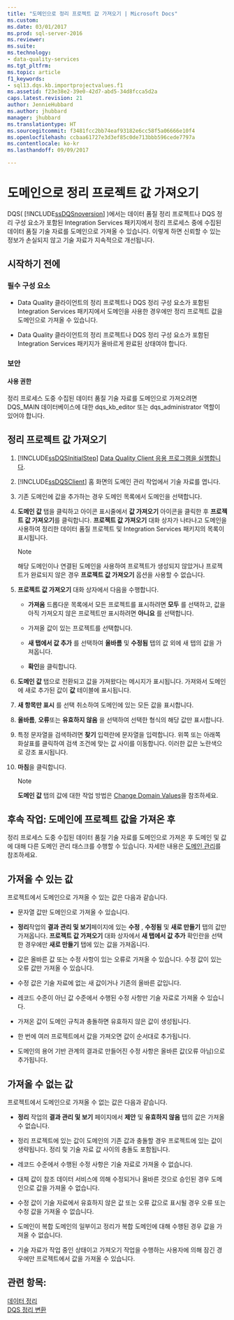 ```yaml
---
title: "도메인으로 정리 프로젝트 값 가져오기 | Microsoft Docs"
ms.custom: 
ms.date: 03/01/2017
ms.prod: sql-server-2016
ms.reviewer: 
ms.suite: 
ms.technology:
- data-quality-services
ms.tgt_pltfrm: 
ms.topic: article
f1_keywords:
- sql13.dqs.kb.importprojectvalues.f1
ms.assetid: f23e38e2-39e0-42d7-abd5-34d8fcca5d2a
caps.latest.revision: 21
author: JennieHubbard
ms.author: jhubbard
manager: jhubbard
ms.translationtype: HT
ms.sourcegitcommit: f3481fcc2bb74eaf93182e6cc58f5a06666e10f4
ms.openlocfilehash: ccbaa61727e3d3ef85c0de713bbb596cede7797a
ms.contentlocale: ko-kr
ms.lasthandoff: 09/09/2017

---
```

# <a name="import-cleansing-project-values-into-a-domain"></a>도메인으로 정리 프로젝트 값 가져오기
  DQS( [!INCLUDE[ssDQSnoversion](../includes/ssdqsnoversion-md.md)] )에서는 데이터 품질 정리 프로젝트나 DQS 정리 구성 요소가 포함된 Integration Services 패키지에서 정리 프로세스 중에 수집된 데이터 품질 기술 자료를 도메인으로 가져올 수 있습니다. 이렇게 하면 신뢰할 수 있는 정보가 손실되지 않고 기술 자료가 지속적으로 개선됩니다.  
  
##  <a name="BeforeYouBegin"></a> 시작하기 전에  
  
###  <a name="Prerequisites"></a> 필수 구성 요소  
  
-   Data Quality 클라이언트의 정리 프로젝트나 DQS 정리 구성 요소가 포함된 Integration Services 패키지에서 도메인을 사용한 경우에만 정리 프로젝트 값을 도메인으로 가져올 수 있습니다.  
  
-   Data Quality 클라이언트의 정리 프로젝트나 DQS 정리 구성 요소가 포함된 Integration Services 패키지가 올바르게 완료된 상태여야 합니다.  
  
###  <a name="Security"></a> 보안  
  
####  <a name="Permissions"></a> 사용 권한  
 정리 프로세스 도중 수집된 데이터 품질 기술 자료를 도메인으로 가져오려면 DQS_MAIN 데이터베이스에 대한 dqs_kb_editor 또는 dqs_administrator 역할이 있어야 합니다.  
  
##  <a name="Import"></a> 정리 프로젝트 값 가져오기  
  
1.  [!INCLUDE[ssDQSInitialStep](../includes/ssdqsinitialstep-md.md)] [Data Quality Client 응용 프로그램을 실행합니다](../data-quality-services/run-the-data-quality-client-application.md).  
  
2.  [!INCLUDE[ssDQSClient](../includes/ssdqsclient-md.md)] 홈 화면의 도메인 관리 작업에서 기술 자료를 엽니다.  
  
3.  기존 도메인에 값을 추가하는 경우 도메인 목록에서 도메인을 선택합니다.  
  
4.  **도메인 값** 탭을 클릭하고 아이콘 표시줄에서 **값 가져오기** 아이콘을 클릭한 후 **프로젝트 값 가져오기**를 클릭합니다. **프로젝트 값 가져오기** 대화 상자가 나타나고 도메인을 사용하여 정리한 데이터 품질 프로젝트 및 Integration Services 패키지의 목록이 표시됩니다.  
  
    > [!NOTE]  
    >  해당 도메인이나 연결된 도메인을 사용하여 프로젝트가 생성되지 않았거나 프로젝트가 완료되지 않은 경우 **프로젝트 값 가져오기** 옵션을 사용할 수 없습니다.  
  
5.  **프로젝트 값 가져오기** 대화 상자에서 다음을 수행합니다.  
  
    -   **가져옴** 드롭다운 목록에서 모든 프로젝트를 표시하려면 **모두** 를 선택하고, 값을 아직 가져오지 않은 프로젝트만 표시하려면 **아니요** 를 선택합니다.  
  
    -   가져올 값이 있는 프로젝트를 선택합니다.  
  
    -   **새 탭에서 값 추가** 를 선택하여 **올바름** 및 **수정됨** 탭의 값 외에 새 탭의 값을 가져옵니다.  
  
    -   **확인**을 클릭합니다.  
  
6.  **도메인 값** 탭으로 전환되고 값을 가져왔다는 메시지가 표시됩니다. 가져와서 도메인에 새로 추가된 값이 **값** 테이블에 표시됩니다.  
  
7.  **새 항목만 표시** 를 선택 취소하여 도메인에 있는 모든 값을 표시합니다.  
  
8.  **올바름**, **오류**또는 **유효하지 않음** 을 선택하여 선택한 형식의 해당 값만 표시합니다.  
  
9. 특정 문자열을 검색하려면 **찾기** 입력란에 문자열을 입력합니다. 위쪽 또는 아래쪽 화살표를 클릭하여 검색 조건에 맞는 값 사이를 이동합니다. 이러한 값은 노란색으로 강조 표시됩니다.  
  
10. **마침**을 클릭합니다.  
  
    > [!NOTE]  
    >  **도메인 값** 탭의 값에 대한 작업 방법은 [Change Domain Values](../data-quality-services/change-domain-values.md)을 참조하세요.  
  
##  <a name="FollowUp"></a> 후속 작업: 도메인에 프로젝트 값을 가져온 후  
 정리 프로세스 도중 수집된 데이터 품질 기술 자료를 도메인으로 가져온 후 도메인 및 값에 대해 다른 도메인 관리 태스크를 수행할 수 있습니다. 자세한 내용은 [도메인 관리](../data-quality-services/managing-a-domain.md)를 참조하세요.  
  
##  <a name="Values"></a> 가져올 수 있는 값  
 프로젝트에서 도메인으로 가져올 수 있는 값은 다음과 같습니다.  
  
-   문자열 값만 도메인으로 가져올 수 있습니다.  
  
-   **정리**작업의 **결과 관리 및 보기**페이지에 있는 **수정** , **수정됨** 및 **새로 만들기** 탭의 값만 가져옵니다. **프로젝트 값 가져오기** 대화 상자에서 **새 탭에서 값 추가** 확인란을 선택한 경우에만 **새로 만들기** 탭에 있는 값을 가져옵니다.  
  
-   값은 올바른 값 또는 수정 사항이 있는 오류로 가져올 수 있습니다. 수정 값이 있는 오류 값만 가져올 수 있습니다.  
  
-   수정 값은 기술 자료에 없는 새 값이거나 기존의 올바른 값입니다.  
  
-   레코드 수준이 아닌 값 수준에서 수행된 수정 사항만 기술 자료로 가져올 수 있습니다.  
  
-   가져온 값이 도메인 규칙과 충돌하면 유효하지 않은 값이 생성됩니다.  
  
-   한 번에 여러 프로젝트에서 값을 가져오면 값이 순서대로 추가됩니다.  
  
-   도메인의 용어 기반 관계의 결과로 만들어진 수정 사항은 올바른 값(오류 아님)으로 추가됩니다.  
  
##  <a name="ValuesNot"></a> 가져올 수 없는 값  
 프로젝트에서 도메인으로 가져올 수 없는 값은 다음과 같습니다.  
  
-   **정리** 작업의 **결과 관리 및 보기** 페이지에서 **제안** 및 **유효하지 않음** 탭의 값은 가져올 수 없습니다.  
  
-   정리 프로젝트에 있는 값이 도메인의 기존 값과 충돌할 경우 프로젝트에 있는 값이 생략됩니다. 정리 및 기술 자료 값 사이의 충돌도 포함됩니다.  
  
-   레코드 수준에서 수행된 수정 사항은 기술 자료로 가져올 수 없습니다.  
  
-   대체 값이 참조 데이터 서비스에 의해 수정되거나 올바른 것으로 승인된 경우 도메인으로 값을 가져올 수 없습니다.  
  
-   수정 값이 기술 자료에서 유효하지 않은 값 또는 오류 값으로 표시될 경우 오류 또는 수정 값을 가져올 수 없습니다.  
  
-   도메인이 복합 도메인의 일부이고 정리가 복합 도메인에 대해 수행된 경우 값을 가져올 수 없습니다.  
  
-   기술 자료가 작업 중인 상태이고 가져오기 작업을 수행하는 사용자에 의해 잠긴 경우에만 프로젝트에서 값을 가져올 수 있습니다.  
  
## <a name="see-also"></a>관련 항목:  
 [데이터 정리](../data-quality-services/data-cleansing.md)   
 [DQS 정리 변환](../integration-services/data-flow/transformations/dqs-cleansing-transformation.md)  
  
  
